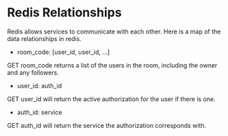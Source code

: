 
# Redis Relationships

Redis allows services to communicate with each other. Here is a map of the
data relationships in redis.

- room_code: [user_id, user_id, ...]

GET room_code returns a list of the users in the room, including the owner and any followers.

- user_id: auth_id

GET user_id will return the active authorization for the user if there is one.

- auth_id: service

GET auth_id will return the service the authorization corresponds with.



